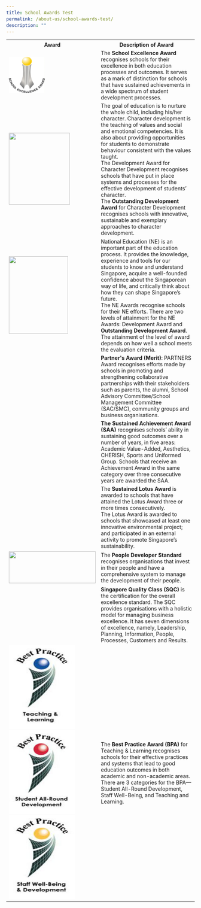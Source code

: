 ```yaml
---
title: School Awards Test
permalink: /about-us/school-awards-test/
description: ""
---
```

<table border="0" align="center">
  <tr>
    <th>Award</th>
    <th>Description of Award</th>
  </tr>
  <tr>
    <td><img src="/images/school%20excellence%20award.jpeg" alt="" style="width:10vw; aspect-ratio: 1/1"></td>
		<td>The <strong>School Excellence Award</strong> recognises schools for their excellence in both education processes and outcomes. It serves as a mark of distinction for schools that have sustained achievements in a wide spectrum of student development processes.</td>
  </tr>
	  <tr>
    <td><img src="https://d33wubrfki0l68.cloudfront.net/42beaaa64a937f4b8ac09fda3fc2ed5d95c282d1/87cf3/images/picture6.jpeg" alt="" style="width:163px; height:192px;"></td>
    <td>The goal of education is to nurture the whole child, including his/her character. Character development is the teaching of values and social and emotional competencies. It is also about providing opportunities for students to demonstrate behaviour consistent with the values taught. 
<br>
The Development Award for Character Development recognises schools that have put in place systems and processes for the effective development of students’ character. <br>The <strong>Outstanding Development Award</strong> for Character Development recognises schools with innovative, sustainable and exemplary approaches to character development.</td>
  </tr>
	  <tr>
    <td><img src="https://d33wubrfki0l68.cloudfront.net/b96967e6c63bdd4e9b625ebb54ceeaab207bff5b/42c18/images/picture7.jpeg" alt="" style="width:158px; height:207px;"></td>
    <td>National Education (NE) is an important part of the education process. It provides the knowledge, experience and tools for our students to know and understand Singapore, acquire a well-founded confidence about the Singaporean way of life, and critically think about how they can shape Singapore’s future.
<br>
The NE Awards recognise schools for their NE efforts. There are two levels of attainment for the NE Awards: Development Award and <strong>Outstanding Development Award</strong>. The attainment of the level of award depends on how well a school meets the evaluation criteria.  </td>
  </tr>
	  <tr>
    <td><img src="https://d33wubrfki0l68.cloudfront.net/6dc3476b739dc84d63276740773d613fd560de66/e6d5a/images/picture8.jpeg" alt=""></td>
			<td><strong>Partner's Award (Merit)</strong>: PARTNERS Award recognises efforts made by schools in promoting and strengthening collaborative partnerships with their stakeholders such as parents, the alumni, School Advisory Committee/School Management Committee (SAC/SMC), community groups and business organisations. </td>
  </tr>
	  <tr>
    <td><img src="https://d33wubrfki0l68.cloudfront.net/e4766e9d0d550a4260ac9235e1214d397b83a40c/dfa9c/images/picture9.png" alt=""></td>
			<td><strong>The Sustained Achievement Award (SAA)</strong> recognises schools’ ability in sustaining good outcomes over a number of years, in five areas: Academic Value-Added, Aesthetics, CHERISH, Sports and Uniformed Group. Schools that receive an Achievement Award in the same category over three consecutive years are awarded the SAA. </td>
  </tr>
	  <tr>
    <td><img src="https://d33wubrfki0l68.cloudfront.net/fda6e46c6a0d35e86a628ee16f90c630bbe968bb/71edd/images/picture10.jpeg" alt=""></td>
			<td>The <strong>Sustained Lotus Award</strong> is awarded to schools that have attained the Lotus Award three or more times consecutively.
<br>
The Lotus Award is awarded to schools that showcased at least one innovative environmental project; and participated in an external activity to promote Singapore’s sustainability. </td>
  </tr>
	  <tr>
    <td><img src="https://d33wubrfki0l68.cloudfront.net/db0a5fcc795879f4ed653d1632386f66973418e2/8943b/images/picture11.jpeg" alt="" style="width:232px; height:85px;"></td>
			<td>The <strong>People Developer Standard</strong> recognises organisations that invest in their people and have a comprehensive system to manage the development of their people. </td>
  </tr>
	<tr>
    <td><img src="https://d33wubrfki0l68.cloudfront.net/89ef811abab2ec2098cff3071bb6f78ff7766f1c/0ec31/images/sqc.jpeg" alt=""></td>
		<td><strong>Singapore Quality Class (SQC)</strong> is the certification for the overall excellence standard. The SQC provides organisations with a holistic model for managing business excellence. It has seven dimensions of excellence, namely, Leadership, Planning, Information, People, Processes, Customers and Results.</td>
  </tr>
	<tr>
    <td><img src="/images/BestPractice_TL.jpg" alt="" style="width:177px; height:224px;"><br><img src="/images/BestPractice_Student.jpg" alt="" style="width:177px; height:224px;"><br><img src="/images/BestPractice_staff.jpg" alt="" style="width:177px; height:224px;"></td>
		<td>The <strong>Best Practice Award (BPA)</strong> for Teaching & Learning recognises schools for their effective practices and systems that lead to good education outcomes in both academic and non-academic areas. There are 3 categories for the BPA—Student All-Round Development, Staff Well-Being, and Teaching and Learning. </td>
  </tr>
</table>
